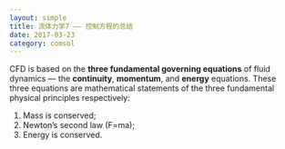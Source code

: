 ```yaml
---
layout: simple
title: 流体力学7 —— 控制方程的总结
date: 2017-03-23
category: comsol
---
```


<script type="text/x-mathjax-config">MathJax.Hub.Config({tex2jax: {inlineMath:[['$','$']]}});</script>
<script type="text/javascript" src="http://cdn.mathjax.org/mathjax/latest/MathJax.js?config=TeX-AMS-MML_HTMLorMML"></script>

CFD is based on the **three fundamental governing equations** of fluid dynamics — the **continuity**, **momentum**, and **energy** equations. These three equations are mathematical statements of the three fundamental physical principles respectively:
1. Mass is conserved; 
2. Newton’s second law (F=ma);
3. Energy is conserved.


